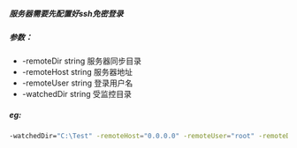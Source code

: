 ##### 服务器需要先配置好ssh免密登录
##### 参数：
- -remoteDir string  服务器同步目录
- -remoteHost string 服务器地址
- -remoteUser string 登录用户名
- -watchedDir string 受监控目录
##### eg:
```bash
-watchedDir="C:\Test" -remoteHost="0.0.0.0" -remoteUser="root" -remoteDir="~/testSync"
```


